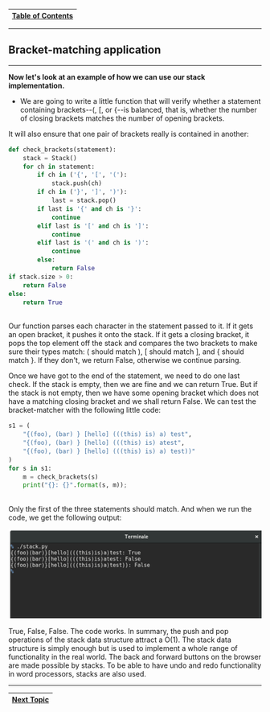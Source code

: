 |[Table of Contents](/00-Table-of-Contents.md)|
|---|

---

## Bracket-matching application

---

**Now let's look at an example of how we can use our stack implementation.**

* We are going to write a little function that will verify whether a statement containing brackets--(, [, or {--is balanced, that is, 
whether the number of closing brackets matches the number of opening brackets. 

It will also ensure that one pair of brackets really is contained in another:

```python
def check_brackets(statement):
    stack = Stack()
    for ch in statement:
        if ch in ('{', '[', '('):
            stack.push(ch)
        if ch in ('}', ']', ')'):
            last = stack.pop()
        if last is '{' and ch is '}':
            continue
        elif last is '[' and ch is ']':
            continue
        elif last is '(' and ch is ')':
            continue
        else:
            return False
if stack.size > 0:
    return False
else:
    return True
    
```

Our function parses each character in the statement passed to it. If it gets an open bracket, it pushes it onto the stack. If it gets a closing bracket, it pops the top element off the stack and compares the two brackets to make sure their types match: ( should match ), [ should match ], and { should match }. If they don't, we return False, otherwise we continue parsing.

Once we have got to the end of the statement, we need to do one last check. If the stack is empty, then we are fine and we can return True. But if the stack is not empty, then we have some opening bracket which does not have a matching closing bracket and we shall return False. We can test the bracket-matcher with the following little code:

```python
s1 = (
    "{(foo), (bar) } [hello] (((this) is) a) test",
    "{(foo), (bar) } [hello] (((this) is) atest",
    "{(foo), (bar) } [hello] (((this) is) a) test))"
)
for s in s1:
    m = check_brackets(s)
    print("{}: {}".format(s, m));
    
```
       
Only the first of the three statements should match. And when we run the code, we get the following output:

![](/Assets/Terminal.png)

True, False, False. The code works. In summary, the push and pop operations of the stack data structure attract a O(1). The stack data structure is simply enough but is used to implement a whole range of functionality in the real world. The back and forward buttons on the browser are made possible by stacks. To be able to have undo and redo functionality in word processors, stacks are also used.

---

|[Next Topic](/16_Queue_Lesson.md)|
|---|
